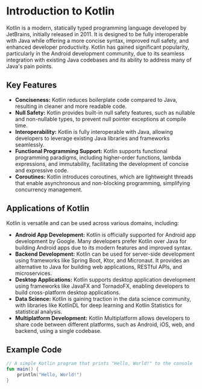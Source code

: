 # Introduction to Kotlin

Kotlin is a modern, statically typed programming language developed by JetBrains, initially released in 2011. It is designed to be fully interoperable with Java while offering a more concise syntax, improved null safety, and enhanced developer productivity. Kotlin has gained significant popularity, particularly in the Android development community, due to its seamless integration with existing Java codebases and its ability to address many of Java's pain points.

## Key Features

- **Conciseness:** Kotlin reduces boilerplate code compared to Java, resulting in cleaner and more readable code.
- **Null Safety:** Kotlin provides built-in null safety features, such as nullable and non-nullable types, to prevent null pointer exceptions at compile time.
- **Interoperability:** Kotlin is fully interoperable with Java, allowing developers to leverage existing Java libraries and frameworks seamlessly.
- **Functional Programming Support:** Kotlin supports functional programming paradigms, including higher-order functions, lambda expressions, and immutability, facilitating the development of concise and expressive code.
- **Coroutines:** Kotlin introduces coroutines, which are lightweight threads that enable asynchronous and non-blocking programming, simplifying concurrency management.

## Applications of Kotlin

Kotlin is versatile and can be used across various domains, including:

- **Android App Development:** Kotlin is officially supported for Android app development by Google. Many developers prefer Kotlin over Java for building Android apps due to its modern features and improved syntax.
- **Backend Development:** Kotlin can be used for server-side development using frameworks like Spring Boot, Ktor, and Micronaut. It provides an alternative to Java for building web applications, RESTful APIs, and microservices.
- **Desktop Applications:** Kotlin supports desktop application development using frameworks like JavaFX and TornadoFX, enabling developers to build cross-platform desktop applications.
- **Data Science:** Kotlin is gaining traction in the data science community, with libraries like KotlinDL for deep learning and Kotlin Statistics for statistical analysis.
- **Multiplatform Development:** Kotlin Multiplatform allows developers to share code between different platforms, such as Android, iOS, web, and backend, using a single codebase.

## Example Code

```kotlin
// A simple Kotlin program that prints "Hello, World!" to the console
fun main() {
    println("Hello, World!")
}
